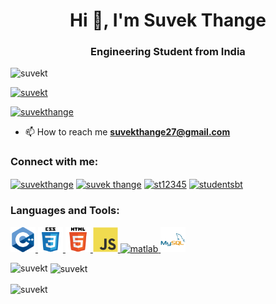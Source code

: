 <h1 align="center">Hi 👋, I'm Suvek Thange</h1>
<h3 align="center">Engineering Student from India</h3>

<p align="left"> <img src="https://komarev.com/ghpvc/?username=suvekt&label=Profile%20views&color=0e75b6&style=flat" alt="suvekt" /> </p>

<p align="left"> <a href="https://github.com/ryo-ma/github-profile-trophy"><img src="https://github-profile-trophy.vercel.app/?username=suvekt" alt="suvekt" /></a> </p>

<p align="left"> <a href="https://twitter.com/suvekthange" target="blank"><img src="https://img.shields.io/twitter/follow/suvekthange?logo=twitter&style=for-the-badge" alt="suvekthange" /></a> </p>

- 📫 How to reach me **suvekthange27@gmail.com**

<h3 align="left">Connect with me:</h3>
<p align="left">
<a href="https://twitter.com/suvekthange" target="blank"><img align="center" src="https://raw.githubusercontent.com/rahuldkjain/github-profile-readme-generator/master/src/images/icons/Social/twitter.svg" alt="suvekthange" height="30" width="40" /></a>
<a href="https://linkedin.com/in/suvek thange" target="blank"><img align="center" src="https://raw.githubusercontent.com/rahuldkjain/github-profile-readme-generator/master/src/images/icons/Social/linked-in-alt.svg" alt="suvek thange" height="30" width="40" /></a>
<a href="https://www.leetcode.com/st12345" target="blank"><img align="center" src="https://raw.githubusercontent.com/rahuldkjain/github-profile-readme-generator/master/src/images/icons/Social/leet-code.svg" alt="st12345" height="30" width="40" /></a>
<a href="https://auth.geeksforgeeks.org/user/studentsbt" target="blank"><img align="center" src="https://raw.githubusercontent.com/rahuldkjain/github-profile-readme-generator/master/src/images/icons/Social/geeks-for-geeks.svg" alt="studentsbt" height="30" width="40" /></a>
</p>

<h3 align="left">Languages and Tools:</h3>
<p align="left"> <a href="https://www.w3schools.com/cpp/" target="_blank" rel="noreferrer"> <img src="https://raw.githubusercontent.com/devicons/devicon/master/icons/cplusplus/cplusplus-original.svg" alt="cplusplus" width="40" height="40"/> </a> <a href="https://www.w3schools.com/css/" target="_blank" rel="noreferrer"> <img src="https://raw.githubusercontent.com/devicons/devicon/master/icons/css3/css3-original-wordmark.svg" alt="css3" width="40" height="40"/> </a> <a href="https://www.w3.org/html/" target="_blank" rel="noreferrer"> <img src="https://raw.githubusercontent.com/devicons/devicon/master/icons/html5/html5-original-wordmark.svg" alt="html5" width="40" height="40"/> </a> <a href="https://developer.mozilla.org/en-US/docs/Web/JavaScript" target="_blank" rel="noreferrer"> <img src="https://raw.githubusercontent.com/devicons/devicon/master/icons/javascript/javascript-original.svg" alt="javascript" width="40" height="40"/> </a> <a href="https://www.mathworks.com/" target="_blank" rel="noreferrer"> <img src="https://upload.wikimedia.org/wikipedia/commons/2/21/Matlab_Logo.png" alt="matlab" width="40" height="40"/> </a> <a href="https://www.mysql.com/" target="_blank" rel="noreferrer"> <img src="https://raw.githubusercontent.com/devicons/devicon/master/icons/mysql/mysql-original-wordmark.svg" alt="mysql" width="40" height="40"/> </a> </p>

<p><img align="left" src="https://github-readme-stats.vercel.app/api/top-langs?username=suvekt&show_icons=true&locale=en&layout=compact" alt="suvekt" /></p>

<p>&nbsp;<img align="center" src="https://github-readme-stats.vercel.app/api?username=suvekt&show_icons=true&locale=en" alt="suvekt" /></p>

<p><img align="center" src="https://github-readme-streak-stats.herokuapp.com/?user=suvekt&" alt="suvekt" /></p>

